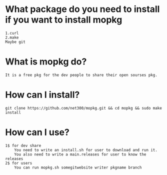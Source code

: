 # What package do you need to install if you want to install mopkg
    1.curl
    2.make
    Maybe git
# What is mopkg do?
    It is a free pkg for the dev people to share their open sourses pkg.
# How can I install?
    git clone https://github.com/net300/mopkg.git && cd mopkg && sudo make install
# How can I use?
    1$ for dev share
        You need to write an install.sh for user to download and run it.
        You also need to write a main.releases for user to know the releases
    2$ for users
        You can run mopkg.sh somegitwebsite writer pkgname branch
